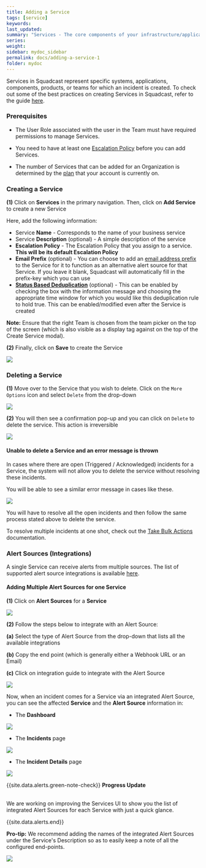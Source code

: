 ```yaml
---
title: Adding a Service
tags: [service]
keywords:
last_updated: 
summary: "Services - The core components of your infrastructure/application for which alerts are generated"
series:
weight:
sidebar: mydoc_sidebar
permalink: docs/adding-a-service-1
folder: mydoc
---
```


Services in Squadcast represent specific systems, applications, components, products, or teams for which an incident is created. To check out some of the best practices on creating Services in Squadcast, refer to the guide [here](https://www.squadcast.com/blog/how-to-configure-services-in-squadcast-best-practices-to-reduce-mttr).

### Prerequisites

- The User Role associated with the user in the Team must have required permissions to manage Services.

- You need to have at least one [Escalation Policy](escalation-policies) before you can add Services.

- The number of Services that can be added for an Organization is determined by the [plan](https://squadcast.com/pricing) that your account is currently on.

### Creating a Service

**(1)** Click on **Services** in the primary navigation. Then, click on **Add Service** to create a new Service 

Here, add the following information:

- Service **Name** - Corresponds to the name of your business service
- Service **Description** (optional) - A simple description of the service
- **Escalation Policy** - The Escalation Policy that you assign to a service. **This will be its default Escalation Policy**
- **Email Prefix** (optional) - You can choose to add an [email address prefix](email) to the Service for it to function as an alternative alert source for that Service. If you leave it blank, Squadcast will automatically fill in the prefix-key which you can use
- **[Status Based Deduplication](de-duplication-rules#status-based-deduplication)** (optional) - This can be enabled by checking the box with the information message and choosing the appropriate time window for which you would like this deduplication rule to hold true. This can be enabled/modified even after the Service is created

**Note:** Ensure that the right Team is chosen from the team picker on the top of the screen (which is also visible as a display tag against on the top of the Create Service modal).

**(2)** Finally, click on **Save** to create the Service

![](images/adding_a_service_1.png)

### Deleting a Service

**(1)** Move over to the Service that you wish to delete. Click on the `More Options` icon and select `Delete` from the drop-down

![](images/adding_a_service_3.png)

**(2)** You will then see a confirmation pop-up and you can click on `Delete` to delete the service. This action is irreversible

![](images/adding_a_service_4.png)

#### Unable to delete a Service and an error message is thrown

In cases where there are open (Triggered / Acknowledged) incidents for a Service, the system will not allow you to delete the service without resolving these incidents. 

You will be able to see a similar error message in cases like these. 

![](images/deleting_service_4.png)

You will have to resolve all the open incidents and then follow the same process stated above to delete the service. 

To resolve multiple incidents at one shot, check out the [Take Bulk Actions](take-bulk-actions) documentation.

### Alert Sources (Integrations)

A single Service can receive alerts from multiple sources. The list of supported alert source integrations is available [here](https://www.squadcast.com/integrations).

#### Adding Multiple Alert Sources for one Service

**(1)** Click on **Alert Sources** for a **Service**

![](images/adding_a_service_5.png)

**(2)** Follow the steps below to integrate with an Alert Source:

**(a)** Select the type of Alert Source from the drop-down that lists all the available integrations

**(b)** Copy the end point (which is generally either a Webhook URL or an Email)

**(c)** Click on integration guide to integrate with the Alert Source

![](images/adding_a_service_6.png)

Now, when an incident comes for a Service via an integrated Alert Source, you can see the affected **Service** and the **Alert Source** information in:

- The **Dashboard**

![](images/adding_a_service_7.png)

- The **Incidents** page

![](images/adding_a_service_8.png)

- The **Incident Details** page

![](images/adding_a_service_9.png)

{{site.data.alerts.green-note-check}}
<b>Progress Update</b>
<br/><br/><p>We are working on improving the Services UI to show you the list of integrated Alert Sources for each Service with just a quick glance.</p>
{{site.data.alerts.end}}

**Pro-tip:** We recommend adding the names of the integrated Alert Sources under the Service's Description so as to easily keep a note of all the configured end-points.  

![](images/adding_a_service_10.png)